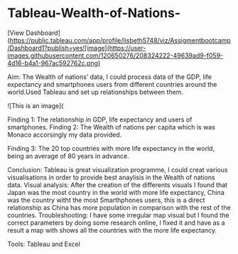 # Tableau-Wealth-of-Nations-
[View Dashboard](https://public.tableau.com/app/profile/lisbeth5748/viz/Assigmentbootcamp/Dashboard1?publish=yes![image](https://user-images.githubusercontent.com/120650276/208324222-49639ad9-f059-4d16-b4a1-967ac592762c.png)


Aim: The Wealth of nations’ data, I could process data of the GDP, life expectancy and smartphones users from different countries around the world.Used Tableau and set up relationships between them.

![This is an image](

Finding 1: The relationship in GDP, life expectancy and users of smartphones.
Finding 2: The Wealth of nations per capita which is was Monaco accorsingly my data provided.

Finding 3: The 20 top countries with more life expectancy in the world, being an average of 80 years in advance.

Conclusion: Tableau is great visualization programme, I could creat various visualisations in order to provide best anaylisis in the Wealth of nations data.
Visual analysis: After the creation of the differents visuals I found that Japan was the most country in the world with more life expectancy, China was the
country witht the most Smarthphones users, this is a direct relationship as China has more population in comparison with the rest of the countries.
Troubleshooting: I have some irregular map visual but I found the correct parameters by doing some research online, I fixed it and have as a result a map with shows all the countries with the more life expectancy.

Tools: Tableau and Excel
